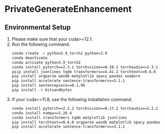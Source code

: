 # PrivateGenerateEnhancement

## Environmental Setup
1. Please make sure that your cuda>=12.1.
2. Run the following command.
    ```bash
    conda create -n python3.9_torch2 python=3.9
    conda deactivate
    conda activate python3.9_torch2
    conda install pytorch==2.3.1 torchvision==0.18.1 torchaudio==2.3.1 pytorch-cuda=12.1 -c pytorch -c nvidia
    piip install jsonlines tqdm transformers==4.41.2 torchtext==0.6.0 
    pip install argparse wandb matplotlib spacy pandas seaborn
    pip install accelerate sentence-transformers==3.1.1
    pip install sentencepiece==0.1.96
    pip install -U bitsandbytes
    ```
3. If your cuda==11.8, use the following installation command.
    ```bash
    conda install pytorch==2.2.2 torchvision==0.17.2 torchaudio==2.2.2 pytorch-cuda=11.8 -c pytorch -c nvidia # or use "pip install torch==2.2.2 torchvision==0.17.2 torchaudio==2.2.2 --index-url https://download.pytorch.org/whl/cu118" to install from pip
    conda install numpy==1.26.4
    conda install transformers tqdm matplotlib jsonlines
    pip install torchtext==0.6.0 argparse wandb matplotlib spacy pandas seaborn
    pip install accelerate sentence-transformers==3.1.1
    ```
